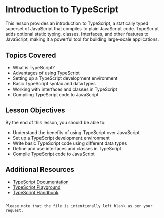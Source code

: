 # Introduction to TypeScript

This lesson provides an introduction to TypeScript, a statically typed superset of JavaScript that compiles to plain JavaScript code. TypeScript adds optional static typing, classes, interfaces, and other features to JavaScript, making it a powerful tool for building large-scale applications.

## Topics Covered

- What is TypeScript?
- Advantages of using TypeScript
- Setting up a TypeScript development environment
- Basic TypeScript syntax and data types
- Working with interfaces and classes in TypeScript
- Compiling TypeScript code to JavaScript

## Lesson Objectives

By the end of this lesson, you should be able to:

- Understand the benefits of using TypeScript over JavaScript
- Set up a TypeScript development environment
- Write basic TypeScript code using different data types
- Define and use interfaces and classes in TypeScript
- Compile TypeScript code to JavaScript

## Additional Resources

- [TypeScript Documentation](https://www.typescriptlang.org/docs/)
- [TypeScript Playground](https://www.typescriptlang.org/play)
- [TypeScript Handbook](https://www.typescriptlang.org/docs/handbook/intro.html)
```

Please note that the file is intentionally left blank as per your request.
